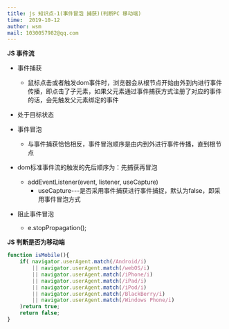 ```yaml
---
title: js 知识点-1(事件冒泡 捕获)(判断PC 移动端)
time:  2019-10-12
author: wsm
mail: 1030057982@qq.com
---
```


**JS 事件流**
* 事件捕获
	* 鼠标点击或者触发dom事件时，浏览器会从根节点开始由外到内进行事件传播，即点击了子元素，如果父元素通过事件捕获方式注册了对应的事件的话，会先触发父元素绑定的事件 
* 处于目标状态
* 事件冒泡
	* 与事件捕获恰恰相反，事件冒泡顺序是由内到外进行事件传播，直到根节点

* dom标准事件流的触发的先后顺序为：先捕获再冒泡
	* addEventListener(event, listener, useCapture)　
		* useCapture---是否采用事件捕获进行事件捕捉，默认为false，即采用事件冒泡方式
		
* 阻止事件冒泡
	* e.stopPropagation(); 		



**JS 判断是否为移动端**
``` javascript
function isMobile(){
	if( navigator.userAgent.match(/Android/i)
		|| navigator.userAgent.match(/webOS/i)
		|| navigator.userAgent.match(/iPhone/i)
		|| navigator.userAgent.match(/iPad/i)
		|| navigator.userAgent.match(/iPod/i)
		|| navigator.userAgent.match(/BlackBerry/i)
		|| navigator.userAgent.match(/Windows Phone/i)
	)return true;
	return false;
}
```
